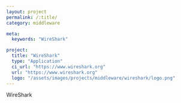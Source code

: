 ```yaml
---
layout: project
permalink: /:title/
category: middleware

meta:
  keywords: "WireShark"

project:
  title: "WireShark"
  type: "Application"
  ci_url: "https://www.wireshark.org"
  url: "https://www.wireshark.org"
  logo: "/assets/images/projects/middleware/wireshark/logo.png"
---
```


<p>WireShark</p>
